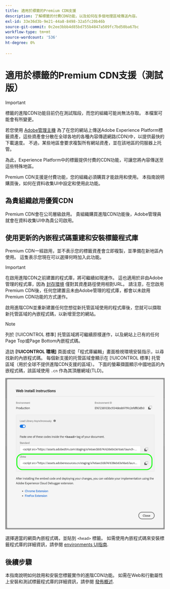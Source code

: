 ```yaml
---
title: 適用於標籤的Premium CDN支援
description: 了解標籤的付費CDN功能，以及如何在多個地理區域傳送內容。
exl-id: 33e36d3b-9e21-44a8-8498-32a5fc20b46b
source-git-commit: 0c2ee3bbb4d85bd755b4847a509fc7bd50ba67bc
workflow-type: tm+mt
source-wordcount: '536'
ht-degree: 0%

---
```


# 適用於標籤的Premium CDN支援（測試版）

>[!IMPORTANT]
>
>標籤的進階CDN功能目前仍在測試階段，而您的組織可能尚無法存取。 本檔案可能會有所變更。

若您使用 [Adobe管理主機](./hosts/managed-by-adobe-host.md) 為了在您的網站上傳送Adobe Experience Platform標籤資產，這些資產會分散在全球各地的各種內容傳遞網路(CDN)中，以提供最快的下載速度。 不過，某些地區會要求複製所有網站資產，並在該地區的伺服器上托管。

為此，Experience Platform中的標籤提供付費的CDN功能，可讓您將內容傳送至這些特殊地區。

Premium CDN支援是付費功能，您的組織必須購買才能啟用和使用。 本指南說明購買後，如何在資料收集UI中設定和使用此功能。

## 為貴組織啟用優質CDN

Premium CDN會在公司層級啟用。 貴組織購買進階CDN功能後，Adobe管理員就會在資料收集UI中為貴公司啟用。

## 使用更新的內嵌程式碼重建和安裝標籤程式庫

Premium CDN一經啟用，並不表示您的標籤資產會立即複製，並準備在新地區內使用。 這隻表示您現在可以選擇何時加入此功能。

>[!IMPORTANT]
>
>在啟用進階CDN之前建置的程式庫，將可繼續如現運作。 這也適用於非由Adobe管理的程式庫，因為 [封存環境](./environments.md#archive) 僅對其資產路徑使用相對URL。 請注意，在您啟用Premium CDN後，任何您建置且未由Adobe管理的程式庫，都會以未啟用Premium CDN功能的方式運作。

啟用進階CDN並重新建置任何您想從新托管區域使用的程式庫後，您就可以擷取新托管區域的內嵌程式碼，以新增至您的網站。

>[!NOTE]
>
>列於 [!UICONTROL 標準] 托管區域將可繼續原樣運作，以及網站上已有的任何Page Top或Page Bottom內嵌程式碼。

造訪 **[!UICONTROL 環境]** 頁面或從「程式庫編輯」畫面檢視環境安裝指示，以尋找新的內嵌程式碼。 每個新支援的托管區域會顯示在 [!UICONTROL 標準] 托管區域（用於全球不提供進階CDN支援的區域）。 下面的螢幕擷圖顯示中國地區的內嵌程式碼，該區域使用 `.cn` 作為其頂層網域(TLD)。

![中國地區的內嵌程式碼](../../images/ui/publishing/premium-cdn/embed-codes.png)

選擇適當的網頁內嵌程式碼，並貼到 `<head>` 標籤。 如需使用內嵌程式碼來安裝標籤程式庫的詳細資訊，請參閱 [environments UI指南](./environments.md#installation).

## 後續步驟

本指南說明如何啟用和安裝您標籤實作的進階CDN功能。 如需在Web和行動屬性上安裝和測試標籤程式庫的詳細資訊，請參閱 [發佈概述](./overview.md).
